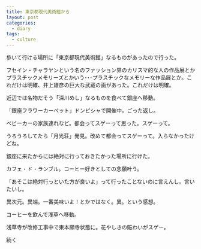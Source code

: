 ```yaml
---
title: 東京都現代美術館から
layout: post
categories:
  - diary
tags:
  - culture
---
```


歩いて行ける場所に「東京都現代美術館」なるものがあったので行った。

<amp-img src="/img/uploads/2010/05/mot-art-museum-1.jpg" alt="フセイン・チャラヤン作品展" width="600" height="450" layout="responsive"></amp-img>

フセイン・チャラヤンという名のファッション界のカリスマ的な人の作品展とかプラスチックメモリーズとかいう･･･プラスチックなメモリーな作品展とか。これだけは明確、井上雄彦の巨大な武蔵の画があった。これだけは明確。

近辺では名物だそう「深川めし」なるものを食べて銀座へ移動。

<amp-img class="v-img" src="/img/uploads/2010/05/mot-art-museum-2.jpg" alt="２０１０年の銀座フラワーカーペット" width="450" height="600" layout="responsive"></amp-img>

「銀座フラワーカーペット」ドンピシャで開催中。ごった返し。

ベビーカーの家族連れなど。都会ってスゲーって思った。スゲーって。

<amp-img class="v-img" src="/img/uploads/2010/05/mot-art-museum-3.jpg" alt="銀座にある月光荘の玄関" width="450" height="600" layout="responsive"></amp-img>

うろうろしてたら「月光荘」発見。改めて都会ってスゲーって。入らなかったけどね。

銀座に来たからには絶対に行っておきたかった場所に行けた。

<amp-img src="/img/uploads/2010/05/mot-art-museum-4.jpg" alt="銀座にある老舗喫茶店カフェ・ド・ランブル" width="600" height="450" layout="responsive"></amp-img>

カフェ・ド・ランブル。コーヒー好きとしての念願叶う。

「あそこは絶対行っといた方が良いよ」って行ったことないのに言えんし。言いたいし。

異次元。異端。一番美味いよ！とかではなく。異。という感想。

コーヒーを飲んで浅草へ移動。

<amp-img src="/img/uploads/2010/05/mot-art-museum-5.jpg" alt="浅草・花やしき" width="600" height="450" layout="responsive"></amp-img>

浅草寺が改修工事中で東本願寺状態に。花やしきの賑わいがスゲー。

続く


 [1]: /img/uploads/2010/05/mot-art-museum-1.jpg
 [2]: /img/uploads/2010/05/mot-art-museum-2.jpg
 [3]: /img/uploads/2010/05/mot-art-museum-3.jpg
 [4]: /img/uploads/2010/05/mot-art-museum-4.jpg
 [5]: /img/uploads/2010/05/mot-art-museum-5.jpg
